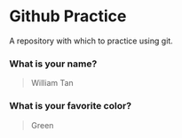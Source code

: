 # Github Practice

A repository with which to practice using git.

### What is your name?

>William Tan


### What is your favorite color?

> Green
